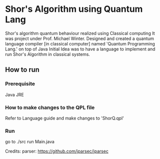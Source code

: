 # Shor's Algorithm using Quantum Lang 
Shor's algorithm quantum behaviour realized using Classical computing
It was project under Prof. Michael Winter.
Designed and created a quantum language compiler [in classical computer] named 'Quantum Programming Lang.' on top of Java 
Initial Idea was to have a language to implement and run Shor's Algorithm in classical systems.


## How to run
### Prerequisite
Java JRE
### How to make changes to the QPL file
Refer to Language guide and make changes to 'ShorQ.qpl' 
### Run
go to ./src run Main.java 




Credits: 
parser: https://github.com/jparsec/jparsec



